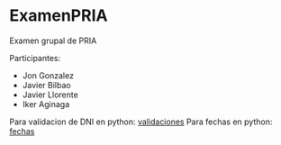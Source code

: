 # ExamenPRIA

Examen grupal de PRIA

Participantes:
- Jon Gonzalez
- Javier Bilbao
- Javier Llorente
- Iker Aginaga

Para validacion de DNI en python: [validaciones](https://www.dev-util.com/python/validar-un-dni-en-python)
Para fechas en python: [fechas](https://www.geeksforgeeks.org/how-to-convert-datetime-to-unix-timestamp-in-python/)
